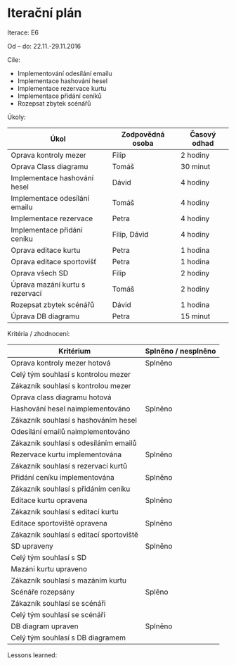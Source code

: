 
<h1>Iterační plán</h1>
Iterace: E6 

Od – do: 22.11.-29.11.2016


Cíle:
- Implementování odesílání emailu
- Implementace hashování hesel
- Implementace rezervace kurtu
- Implementace přidání ceníků
- Rozepsat zbytek scénářů


Úkoly:

|Úkol|	Zodpovědná osoba|	Časový odhad|
|---|---|---|
|Oprava kontroly mezer|Filip|2 hodiny|
|Oprava Class diagramu|Tomáš|30 minut|
|Implementace hashování hesel|Dávid|4 hodiny|
|Implementace odesílání emailu|Tomáš|4 hodiny|
|Implementace rezervace|Petra|4 hodiny|
|Implementace přidání ceníku|Filip, Dávid|4 hodiny|
|Oprava editace kurtu|Petra|1 hodina|
|Oprava editace sportovišť|Petra|1 hodina|
|Oprava všech SD|Filip|2 hodiny|
|Úprava mazání kurtu s rezervací|Tomáš|2 hodiny|
|Rozepsat zbytek scénářů|Dávid|1 hodina|
|Úprava DB diagramu|Petra|15 minut

Kritéria / zhodnocení:

|Kritérium	|Splněno / nesplněno|
|---|---|
|Oprava kontroly mezer hotová|Splněno|
|Celý tým souhlasí s kontrolou mezer||
|Zákazník souhlasí s kontrolou mezer||
|Oprava class diagramu hotová||
|Hashování hesel naimplementováno|Splněno|
|Zákazník souhlasí s hashováním hesel||
|Odesílání emailů naimplementováno||
|Zákazník souhlasí s odesíláním emailů||
|Rezervace kurtu implementována|Splněno|
|Zákazník souhlasí s rezervací kurtů||
|Přidání ceníku implementována|Splněno|
|Zákazník souhlasí s přidáním ceníku||
|Editace kurtu opravena|Splněno|
|Zákazník souhlasí s editací kurtu||
|Editace sportoviště opravena|Splněno|
|Zákazník souhlasí s editací sportoviště||
|SD upraveny|Splněno|
|Celý tým souhlasí s SD||
|Mazání kurtu upraveno||
|Zákazník souhlasí s mazáním kurtu||
|Scénáře rozepsány|Splěno|
|Zákazník souhlasí se scénáři||
|Celý tým souhlasí se scénáři||
|DB diagram upraven|Splněno|
|Celý tým souhlasí s DB diagramem||

Lessons learned:
